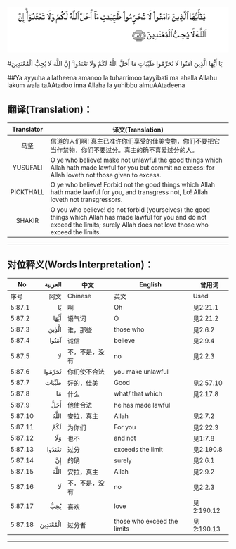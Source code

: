![005:087](images/005_087.gif)

#يَا أَيُّهَا الَّذِينَ آمَنُوا لَا تُحَرِّمُوا طَيِّبَاتِ مَا أَحَلَّ اللَّهُ لَكُمْ وَلَا تَعْتَدُوا ۚ إِنَّ اللَّهَ لَا يُحِبُّ الْمُعْتَدِينَ 

##Ya ayyuha allatheena amanoo la tuharrimoo tayyibati ma ahalla Allahu lakum wala taAAtadoo inna Allaha la yuhibbu almuAAtadeena 

## 翻译(Translation)：

| Translator | 译文(Translation)                                            |
| :--------: | ------------------------------------------------------------ |
|    马坚    | 信道的人们啊! 真主已准许你们享受的佳美食物，你们不要把它当作禁物，你们不要过分。真主的确不喜爱过分的人。 |
|  YUSUFALI  | O ye who believe! make not unlawful the good things which Allah hath made lawful for you but commit no excess: for Allah loveth not those given to excess. |
| PICKTHALL  | O ye who believe! Forbid not the good things which Allah hath made lawful for you, and transgress not, Lo! Allah loveth not transgressors. |
|   SHAKIR   | O you who believe! do not forbid (yourselves) the good things which Allah has made lawful for you and do not exceed the limits; surely Allah does not love those who exceed the limits. |

---

## 对位释义(Words Interpretation)：

| No   | العربية | 中文    | English | 曾用词 |
| ---- | ------: | ------- | ------- | ------ |
| 序号 |    阿文 | Chinese | 英文    | Used   |
| 5:87.1  | يَا       | 啊             | Oh                          | 见2:21.1   |
| 5:87.2  | أَيُّهَا     | 语气词         | O                           | 见2:21.2   |
| 5:87.3  | الَّذِينَ    | 谁，那些       | those who                   | 见2:6.2    |
| 5:87.4  | آمَنُوا    | 诚信           | believe                     | 见2:9.4    |
| 5:87.5  | لَا       | 不，不是，没有 | no                          | 见2:2.3    |
| 5:87.6  | تُحَرِّمُوا   | 你们使不合法   | you make unlawful           |            |
| 5:87.7  | طَيِّبَاتِ    | 好的，佳美     | Good                        | 见2:57.10  |
| 5:87.8  | مَا       | 什么           | what/ that which            | 见2:17.8   |
| 5:87.9  | أَحَلَّ      | 他使合法       | he has made lawful          |            |
| 5:87.10 | اللَّهُ     | 安拉，真主     | Allah                       | 见2:7.2    |
| 5:87.11 | لَكُمْ      | 为你们         | For you                     | 见2:22.3   |
| 5:87.12 | وَلَا      | 也不           | and not                     | 见1:7.8    |
| 5:87.13 | تَعْتَدُوا   | 过分           | exceeds the limit           | 见2:190.8  |
| 5:87.14 | إِنَّ       | 的确           | surely                      | 见2:6.1    |
| 5:87.15 | اللَّهَ     | 安拉，真主     | Allah                       | 见2:9.2    |
| 5:87.16 | لَا       | 不，不是，没有 | no                          | 见2:2.3    |
| 5:87.17 | يُحِبُّ      | 喜欢           | love                        | 见2:190.12 |
| 5:87.18 | الْمُعْتَدِينَ | 过分者         | those who exceed the limits | 见2:190.13 |

---
